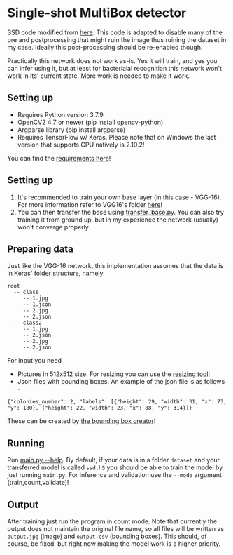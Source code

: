 Single-shot MultiBox detector
===

SSD code modified from [here](https://github.com/oarriaga/paz). This code is adapted to disable many of the pre and postprocessing that might ruin the image thus ruining the dataset in my case. Ideally this post-processing should be re-enabled though.

Practically this network does not work as-is. Yes it will train, and yes you can infer using it, but at least for bacterialal recognition this network won't work in its' current state. More work is needed to make it work.

## Setting up

* Requires Python version 3.7.9
* OpenCV2 4.7 or newer (pip install opencv-python)
* Argparse library (pip install argparse)
* Requires TensorFlow w/ Keras. Please note that on Windows the last version that supports GPU natively is 2.10.2!

You can find the [requirements here](../requirements.txt)!

## Setting up

1. It's recommended to train your own base layer (in this case - VGG-16). For more information refer to VGG16's folder [here](../VGG16/)!
2. You can then transfer the base using [transfer_base.py](./transfer_base.py). You can also try training it from ground up, but in my experience the network (usually) won't converge properly.

## Preparing data

Just like the VGG-16 network, this implementation assumes that the data is in Keras' folder structure, namely 

```
root
  -- class
     -- 1.jpg
     -- 1.json
     -- 2.jpg
     -- 2.json
  -- class2
     -- 1.jpg
     -- 2.json
     -- 2.jpg
     -- 2.json
```

For input you need 

* Pictures in 512x512 size. For resizing you can use the [resizing tool](../../1_Preparation/process_resize.py)!
* Json files with bounding boxes. An example of the json file is as follows - 

```
{"colonies_number": 2, "labels": [{"height": 29, "width": 31, "x": 73, "y": 180}, {"height": 22, "width": 23, "x": 88, "y": 314}]}
```

These can be created by [the bounding box creator](../../1_Preparation/bounding_box_creator.py)!

## Running

Run [main.py --help](./main.py). By default, if your data is in a folder `dataset` and your transferred model is called `ssd.h5` you should be able to train the model by just running `main.py`. For inference and validation use the `--mode` argument (train,count,validate)!

## Output

After training just run the program in count mode. Note that currently the output does not maintain the original file name, so all files will be written as `output.jpg` (image) and `output.csv` (bounding boxes). This should, of course, be fixed, but right now making the model work is a higher priority.
